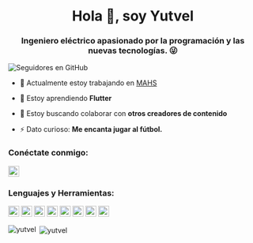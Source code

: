 <h1 align="center">Hola 👋, soy Yutvel</h1>
<h3 align="center">Ingeniero eléctrico apasionado por la programación y las nuevas tecnologías. 😜</h3>

![Seguidores en GitHub](https://img.shields.io/github/followers/yutvel?logo=GitHub&style=for-the-badge)

- 🔭 Actualmente estoy trabajando en [MAHS](https://mahs.com/)

- 🌱 Estoy aprendiendo **Flutter**

- 👯 Estoy buscando colaborar con **otros creadores de contenido**

- ⚡ Dato curioso: **Me encanta jugar al fútbol.**

### Conéctate conmigo:

<a href="https://linkedin.com/in/yutvel" target="blank">
  <img src="https://cdn.jsdelivr.net/npm/simple-icons@3.0.1/icons/linkedin.svg" alt="yutvel" height="22" width="22" />
</a>

<br />

### Lenguajes y Herramientas:

<p align="left">
  <img src="https://www.vectorlogo.zone/logos/figma/figma-icon.svg" alt="figma" width="22" height="22"/>  
  <img src="https://www.vectorlogo.zone/logos/palletsprojects_flask/palletsprojects_flask-icon~v2.svg" alt="flask" width="22" height="22"/>  
  <img src="https://www.vectorlogo.zone/logos/git-scm/git-scm-icon.svg" alt="git" width="22" height="22"/> 
  <img src="https://www.vectorlogo.zone/logos/linux/linux-icon.svg" alt="linux" width="22" height="22"/> 
  <img src="https://www.vectorlogo.zone/logos/mysql/mysql-ar21.svg" alt="mysql" width="22" height="22"/> 
  <img src="https://www.vectorlogo.zone/logos/postgresql/postgresql-icon.svg" alt="postgresql" width="22" height="22"/> 
  <img src="https://www.vectorlogo.zone/logos/python/python-icon.svg" alt="python" width="22" height="22"/> 
  <img src="https://www.vectorlogo.zone/logos/sketchapp/sketchapp-icon.svg" alt="sketch" width="22" height="22"/> 
</p>

<p><img align="left" src="https://github-readme-stats.vercel.app/api/top-langs/?username=yutvel&layout=compact&hide=html" alt="yutvel" /></p>

<p>&nbsp;<img align="center" src="https://github-readme-stats.vercel.app/api?username=yutvel&show_icons=true" alt="yutvel" /></p>

